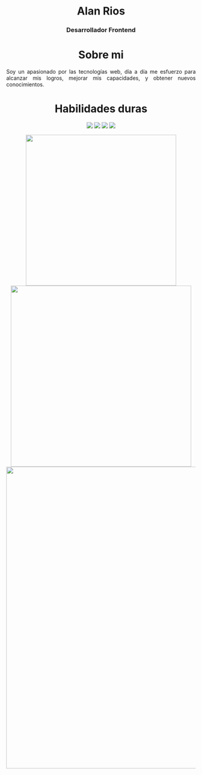 <h1 align='center'>Alan Rios</h1> 

<h3 align='center'> Desarrollador Frontend </h3>

<h1 align='center'>Sobre mi</h1> 

<p align='justify'>
Soy un apasionado por las tecnologías web, día a día me esfuerzo para alcanzar mis logros, mejorar mis capacidades, y obtener nuevos conocimientos.

</p>

<h1 align='center'>Habilidades duras</h1>

<p align='center'>

<img src='https://user-images.githubusercontent.com/58795417/97876393-8bee8b00-1cfa-11eb-8764-8285125190b8.png'>
<img src='https://user-images.githubusercontent.com/58795417/97877054-6ca42d80-1cfb-11eb-9adb-d80a5edd9591.png'>
<img src='https://user-images.githubusercontent.com/58795417/97877352-d02e5b00-1cfb-11eb-99b1-bf7528e0fd89.png'>
<img src='https://user-images.githubusercontent.com/58795417/105617060-ec9dd900-5dba-11eb-9291-8736c38efe91.png'>

</p>


<p align="center">
  <a href="https://github.com/alanrios21"><img width="400" src="https://github-readme-stats.vercel.app/api?username=alanrios21&show_icons=true&theme=onedark">
  <a href="https://github.com/alanrios21"><img width="480" src="https://github-readme-stats.vercel.app/api/top-langs/?username=alanrios21&hide=html,scss,css,shell&langs_count=10&layout=compact&theme=onedark">
  <a href="https://github.com/alanrios21"><img width="800" src="https://github-profile-trophy.vercel.app/?username=alanrios21&row=1&column=5&theme=onedark">
    </p>




